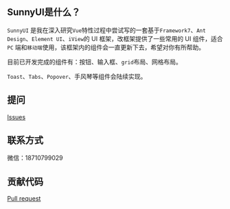 ## SunnyUI是什么？


`SunnyUI` 是我在深入研究`Vue`特性过程中尝试写的一套基于`Framework7`、`Ant Design`、`Element UI`、`iView`的 UI 框架，改框架提供了一些常用的 UI 组件，适合 `PC` 端和`移动端`使用，该框架内的组件会一直更新下去，希望对你有所帮助。

目前已开发完成的组件有：按钮、输入框、`grid`布局、网格布局。

`Toast`、`Tabs`、`Popover`、手风琴等组件会陆续实现。


## 提问
[Issues](https://github.com/sunnywanggit/gulu/issues)
## 联系方式
微信：18710799029
## 贡献代码
[Pull request](https://github.com/sunnywanggit/gulu/pulls)

